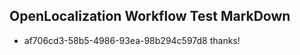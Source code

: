 ## OpenLocalization Workflow Test MarkDown
* af706cd3-58b5-4986-93ea-98b294c597d8 thanks!

<!--HONumber=Jul16_HO2-->


